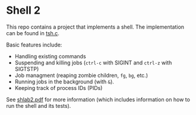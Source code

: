 # Shell 2

This repo contains a project that implements a shell.
The implementation can be found in [tsh.c](shlab-handout2/tsh.c).

Basic features include:

- Handling existing commands
- Suspending and killing jobs (```ctrl-c``` with SIGINT and ```ctrl-z``` with SIGTSTP)
- Job managment (reaping zombie children, ```fg```, ```bg```, etc.)
- Running jobs in the background (with ```&```).
- Keeping track of process IDs (PIDs)

See [shlab2.pdf](shlab2.pdf) for more information (which includes information on how to run the shell and its tests).
